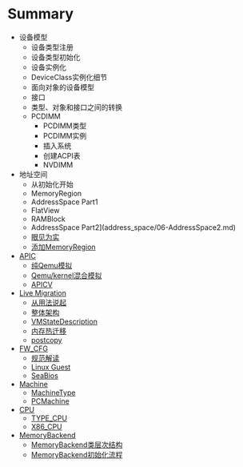 # Summary

* 设备模型
  * 设备类型注册
  * 设备类型初始化
  * 设备实例化
  * DeviceClass实例化细节
  * 面向对象的设备模型
  * 接口
  * 类型、对象和接口之间的转换
  * PCDIMM
    * PCDIMM类型
    * PCDIMM实例
    * 插入系统
    * 创建ACPI表
    * NVDIMM
* 地址空间
  * 从初始化开始
  * MemoryRegion
  * AddressSpace Part1
  * FlatView
  * RAMBlock
  * AddressSpace Part2](address_space/06-AddressSpace2.md)
  * [眼见为实](address_space/07-witness.md)
  * [添加MemoryRegion](address_space/08-commit_mr.md)
* [APIC](apic/00-advance_interrupt_controller.md)
  * [纯Qemu模拟](apic/01-qemu_emulate.md)
  * [Qemu/kernel混合模拟](apic/02-qemu_kernel_emulate.md)
  * [APICV](apic/03-apicv.md)
* [Live Migration](lm/00-lm.md)
  * [从用法说起](lm/01-migrate_command_line.md)
  * [整体架构](lm/02-infrastructure.md)
  * [VMStateDescription](lm/03-vmsd.md)
  * [内存热迁移](lm/04-ram_migration.md)
  * [postcopy](lm/05-postcopy.md)
* [FW_CFG](fw_cfg/00-qmeu_bios_guest.md)
  * [规范解读](fw_cfg/01-spec.md)
  * [Linux Guest](fw_cfg/02-linux_guest.md)
  * [SeaBios](fw_cfg/03-seabios.md)
* [Machine](machine/00-mt.md)
  * [MachineType](machine/01-machine_type.md)
  * [PCMachine](machine/02-pc_machine.md)
* [CPU](cpu/00-vcpu.md)
  * [TYPE_CPU](cpu/01-type_cpu.md)
  * [X86_CPU](cpu/02-x86_cpu.md)
* [MemoryBackend](memory_backend/00-memory_backend.md)
  * [MemoryBackend类层次结构](memory_backend/01-class_hierarchy.md)
  * [MemoryBackend初始化流程](memory_backend/02-init_flow.md)

